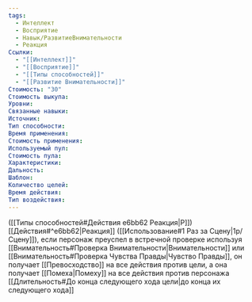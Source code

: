 ```yaml
---
tags:
  - Интеллект
  - Восприятие
  - Навык/РазвитиеВнимательности
  - Реакция
Ссылки:
  - "[[Интеллект]]"
  - "[[Восприятие]]"
  - "[[Типы способностей]]"
  - "[[Развитие Внимательности]]"
Стоимость: "30"
Стоимость выкупа:
Уровни:
Связанные навыки:
Источник:
Тип способности:
Время применения:
Стоимость применения:
Используемый пул:
Стоимость пула:
Характеристики:
Дальность:
Шаблон:
Количество целей:
Время действия:
Тип воздействия:
---
```

([[Типы способностей#Действия e6bb62 Реакция|Р]]) [[Действия#^e6bb62|Реакция]] ([[Использование#1 Раз за Сцену|1р/Сцену]]), если персонаж преуспел в встречной проверке используя [[Внимательность#Проверка Внимательности|Внимательности]] или [[Внимательность#Проверка Чувства Правды|Чувство Правды]], он получает [[Превосходство]] на все действия против цели, а она получает [[Помеха|Помеху]] на все действия против персонажа [[Длительность#До конца следующего хода цели|до конца их следующего хода]]  